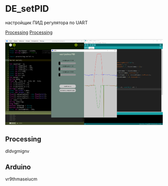 # DE_setPID
настройщик ПИД регулятора по UART

[Processing](#Processing)
[Processing](#Arduino)

![setPID](https://github.com/DIY-Elecron1cs/DE_setPID/blob/main/images/image-setPID1.png?raw=true)

## Processing
dldvgmignv



## Arduino
vr9thmaseiucm
